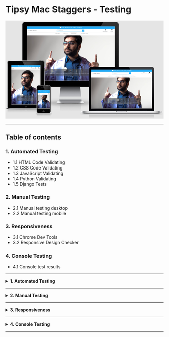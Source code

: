 # **Tipsy Mac Staggers - Testing** #

![Image of site on many screens](/media/readme_images/site_responsive_image.png)

<hr>

## **Table of contents** ##

### **1. Automated Testing** ###

* 1.1 HTML Code Validating
* 1.2 CSS Code Validating 
* 1.3 JavaScript Validating
* 1.4 Python Validating
* 1.5 Django Tests

### **2. Manual Testing** ###

* 2.1 Manual testing desktop
* 2.2 Manual testing mobile

### **3. Responsiveness** ###

* 3.1 Chrome Dev Tools
* 3.2 Responsive Design Checker

### **4. Console Testing** ###

* 4.1 Console test results

<hr>

<details>
<summary><strong>
1. Automated Testing
</strong></summary>
<br>

#### **1.1 HTML Code Validating** ####

* All of the HTML files were tested on the [W3C HTML Markup Validation website](https://validator.w3.org/)<br>
* The results from the test were as follows:<br>

**On all pages warning** 
* On all pages on th site the HTML checker highlights a warning saying an error saying there is a duplicate of the id "user-options" however this is incorrect and can be ignored. This item is showing in the My Account dropdown in the base.html file and also the mobile-top-header.html file. These are the same items however one of them is for the desktop and one is for the mobile. They both have the exact same functionality and are the same item. There is no effect on the functionality of the site and i have noted this here in the readme to note i am aware of it.<br>

**1. Homepage (home/templates/home/index.html)**
* Apart from the warning message at the top of this section all the HTML passes with no errors.

**2. Products logged in and none logged in user(products/templates/products/products.html)**
* Apart from the warning message at the top of this section all the HTML passes with no errors. 

**3. Product details logged in and none logged in user (products/templates/products/product_details.html)**
* The warning message at the top of this section is on this page. There is also 1 other error displaying (Screenshot below) however this is incorrect.

![Image of product details page error](/media/readme_images/product_details_error_p.png)
![Image of product details page error](/media/readme_images/product_details_error_p_code.png)

* When i check my code i can see there is an opening <p> tag on line 160. This error from the HTML checker has been noted here to say i am aware of it but there is a matching <p> opening tag to the </p>

**4. About us (about_us/templates/about_us/about_us.html)**
* Apart from the warning message at the top of this section all the HTML passes with no errors. 

**5. Covid Info details logged in and none logged in user (covid_numbers/templates/covid_numbers/covid_numbers.html)**
* Apart from the warning message at the top of this section all the HTML passes with no errors. 

**6. Contact us none logged in user (contact_us/templates/contact_us/contact_us.html)**
* Apart from the warning message at the top of this section all the HTML passes with no errors. 

**7. Contact us logged in user (contact_us/templates/contact_us/contact_us.html)**
* The warning message at the top of this section is on this page. 
* At the top of the registered users priority messaging service there is an input box that is disabled. This input field is so when a registered user sends a priority message to the site the admin can tell who the message came from, the same way an email display's who an email is from. 

![Image of contact us page input error](/media/readme_images/disabled_input_field.png)

![Image of placeholder input error](/media/readme_images/placeholder_error.png)

* The HTML checker is saying there is an error as a placeholder can only be used on certain fields. I checked with tutor support when developing this feature and they said the current way this is set is fine. This highlighted error in no way effects the functionality of the site and tutor support helped me to get this feature working. I have highlighted it here in the testing to say i am aware of it. 

**8. Signup (templates/allauth/account/signup.html)**
* Apart from the warning message at the top of this section all the HTML passes with no errors. 

**9. Login (templates/allauth/account/login.html)**
* Apart from the warning message at the top of this section all the HTML passes with no errors. 

**10. Cart (cart/templates/cart/cart.html)**
* Apart from the warning message at the top of this section all the HTML passes with no errors. 

**11. Checkout (checkout/templates/checkout/checkout.html)**
* Apart from the warning message at the top of this section all the HTML passes with no errors. 

**12. Checkout Success (checkout/templates/checkout/checkout_success.html)**
* Apart from the warning message at the top of this section all the HTML passes with no errors. 

**12. User Profile (profiles/templates/profiles/profiles.html)**
* Apart from the warning message at the top of this section all the HTML passes with no errors. 

**13. Password Reset (templates/aullauth/account/password_reset.html)**
* Apart from the warning message at the top of this section all the HTML passes with no errors. 

<hr>

#### **1.2 CSS Code Validating** ####
* The main CSS files were tested on the [W3C CSS  Validation website](https://jigsaw.w3.org/css-validator/)<br>
* The results came back as no errors of any kind showing

![Image of css results](/media/readme_images/css_test_results.png)

<hr>

#### **1.3 JavaScript Code Validating** ####
* The testing for the script.js file was carried out on [JShint.com](https://jshint.com/) The results from the test were as follows:<br>

**1. cart/templates/cart/cart.html**
* Results: The JavaScript at the bottom of this file is passing in JShint with no errors. 

**2. stripe_elements.js file**
* Results: JShint is saying that the code on line 3 `var stripe = Stripe(stripePublicKey);` Stripe (with the capital letter) is undefined. This code however is taken from the Stripe official docs so i have noted this here but the code is correct according to the stripe docs. 

**3. products/templates/products/includes/quantity_input_script.html**
* Results: The JavaScript in this file is passing in JShint with no errors.

**4. templates/base.html**
* Results: The JavaScript in this file is passing in JShint with no errors.

<hr>

#### **1.4 Python Code Validating** ####

* The testing for the python files were carried out on [pep 8 online](http://pep8online.com/) The results from the test were as follows:<br>

* <strong>Results:</strong> All of the python code has passed the pep8 checks. There are however 3 lines of code in the project that were highlighted as exceeding the recommended character length of 79 characters. They are:

<strong>1. Checkout > models.py > line 69</strong><br>

`self.delivery_cost = self.order_total * settings.STANDARD_DELIVERY_PERCENTAGE / 100`

I have tried to place a pair of parentheses after the = and split this line into 2 lines as you can line break after the parentheses<br>

`self.delivery_cost = (`<br>
&nbsp; &nbsp; &nbsp;`self.order_total * settings.STANDARD_DELIVERY_PERCENTAGE / 100)`

However that still leaves the line as 80 characters once you allow for the correct indentation therefore i have left it as one single line. It is something i am aware of but leaving this line as one line doesn't effect the functionality of the site so i have noted here int he readme i am aware of it but have left it as it is on one line.<br>
<hr>

<strong>2. Products > views.py > line 58</strong><br>

`queries = Q(name__icontains=query) | Q(description__icontains=query)`

This line of code comes in at greater than 79 characters, i have adjusted the code using a \ to go to a new line, example below:

`queries = Q(name__icontains=query) | \`<br>
&nbsp; &nbsp; &nbsp;`Q(description__icontains=query)`

This has resolved the line length issue and I have tested the site after this adjustment and the search functionality has not changed and is working as intended. 

<hr>

<strong>3. Products > widgets.py > line 9</strong><br>

`template_name = 'products/custom_widget_templates/custom_clearable_file_input.html'`

This line of code comes in at greater than 79 characters. As with item 1 on this list i have wrapped the code after the = in parentheses and split it onto 2 lines, example below:

`template_name = (`<br>
&nbsp; &nbsp; &nbsp;`'products/custom_widget_templates/custom_clearable_file_input.html')`

This has resolved the line length issue and I have tested the site after this adjustment and the search functionality has not changed and is working as intended. 

<hr>

#### **1.5 Django Tests** ####

* I have created automated Django tests in each django app in this project. The tests can be found in the tests.py file in each app. You can also run the django tests in the terminal by typing in the terminal `python3 manage.py test`

</details>
<hr>

<details>
<summary><strong>
2. Manual Testing
</strong></summary>
<br>

#### **2.1 Manual testing desktop** ####

All desktop testing was carried out on Chrome, FireFox, Opera and Safari. Results listed below will apply to all browsers unless highlighted as otherwise. 

**1. The Home Page**

* The homepage is rendering correctly on all of the browsers as intended.
* Clicking the In Safe Hands name in the top left brings the user back to the home page
* Clicking the search bar without entering an item to search for brings the user to the all products page and the correct toast displays the message in the top right of the screen. 
* The dropdown menus are all expanding when clicked and showing the correct sub menu options
* I have clicked on every option in the 4x dropdown menus and all the links bring the user to the correctly specified page
* The reviews carousel on the bottom of the page is rendering and cycling through the reviews as is intended. 

**2. The My Account, Profile & Cart**

* When a user clicks on the My Account icon and clicks on the sign up option the correct sign up page is rendering
* I have clicked on sign up and followed the steps to create a new registered user on each browser. All of the accounts were able to be set up correctly as expected on all browsers.  
* When a user clicks on the My Account icon and clicks on the Log in option the correct Log in page rendering
* If a user enterers the incorrect username and/or password the page will reload with a warning message saying <strong>"The username and/or password you specified are not correct"</strong>
* If a user tries to enter just the username or just the password the the login form validation will notify them that all fields are required and they must complete all fields. 
* If a user tries to create an account with an email address that is already in use they will see an error message displayed saying that email address is already associated with another account. 
* Users can click on the forgot my password link and enter their email address to be sent the password reset link. In testing the email with the password reset link and username is sent as expected. This works on all browsers.
* I have been able to log in with the created username and password on all browsers and have been able to log out on every browser. The correct toast confirming login and logout in the top right is also generated.
* After logging in i am able to see the users profile page and order history as expected on all browsers. 

Note!
* On safari the dropdown menu for Country is displaying slightly different than on the other browsers. I have checked the functionality and it is working as normal. The difference is purely aesthetic so i am noting here that i am aware of it

![Image of country dropdown safari](media/readme_images/country_dropdown_safari.png)

* When i click on a past order number on the profile page the order details open and are all displaying correctly. 
* If i click on the cart button when the cart is empty then the correct message saying the shopping cart is empty and the link to go to the store is displaying correctly. 
* If i try and bypass this by typing checkout in the url i correctly get redirected to he products page with the warning toast saying there is nothing in your cart. 

**3. The Products Page**

* The products page is displaying all of the products for sale in the store correctly. As the user adjusts the screen size the layout is adjusting on each browser as expected.  

**4. The Product Details Page**

* All of the product details are displaying correctly as intended on all browsers. 
* When the user clicks the Read Product Reviews the collapsible expands correctly and shows the reviews on each browser. 
* If a user tries to set the quantity to 0 and add it to the cart they will see the validation error informing them the minimum number allowed is 1.
* Users can add items to the cart as expected by selecting the quantity and pressing the add to cart button. 

**5. The Cart Page**

* A user who tries to access the cart with nothing in it will get the message there is nothing in your cart and be given the option to click and be redirected back to the store
* Once the user has an item in the cart they can adjust the quantity and update the cart. The cart on all browsers reflects the update correctly
* If a user presses the remove button the item is removed from the cart
* If the user clicks on the secure checkout button the user will be brought to the checkout page 

**6. The Checkout Page**

* The checkout page is rendering correctly and the logged in users delivery address is automatically populating on all browsers.<br>

Note!

* Again on safari the dropdown menu for Country is displaying slightly different than on the other browsers. I have checked the functionality and it is working as normal. The difference is purely aesthetic so i am noting here that i am aware of it

![Image of country dropdown safari](media/readme_images/country_dropdown_safari_2.png)

* I have placed an order on each browser and the order has gone through successfully using the Stripe test card details. 

**7. The Order Confirmation Page**

* After placing an order the order confirmation page is generated and rendered correctly with all of the order details displayed as they should. 

**8. About Us Page**

* The about us page is rendering as expected on all browsers with no issues or errors. It adjusts it structure as the page size is adjusted on smaller devices. 

**9. Covid Data Page**
* When a none logged in user comes to this page they will see the message informing them the data is only available to registered users. 
* Once logged in the covid data that was behind a registered users wall is now rendering correctly on each browser. I have used this feature to drill down into the various types of information available and it is all working as intended. 

**10. Contact Us Page**
* When a none logged in user goes to the contact us page the page is displaying as it should for a none logged in user. The message about the priority message service being only available to logged in users is displaying correctly. 
* When a logged in user goes to the contact us page the contact us form is rendering as expected on all browsers. 

Error Detected!
* When a logged in user goes to the contact us page on Firefox, the username field that automatically generates the username has a grey background, this is only happening on Firefox and not on the other browsers (Screenshot below:)   

![Image of contact us form greyed out](media/readme_images/firefox_contact_us_field.png)

I have resolved this with the following css:<br><br>
`.user-input-display {`<br>
  `background: transparent;`<br>
`}`

* The user input field now has a white background like the rest of the browsers. 

* I have tested sending a message via the priority email messaging service on the contact us page and the message successfully goes through and is appearing in the Django admin panel as expected. 

<hr>

#### **2.1 Manual testing mobile** ####
<br>

To reduce repetition of the desktop results, for the mobile testing i have just highlighted the different functionalities that mobile users may experience while using the site on a mobile device. I have carried out all of the exact same manual tests on mobile devices as i did on the desktop however unless highlighted below, readers of this document can know i experienced the exact same outcomes on mobile devices as i did on desktop.  

Mobile testing was carried out on the following devices:<br>
1. iPhone 6/7/8 (Via Chrome Dev Tools)
2. iPad (Via Chrome Dev Tools)
3. Huawei P20 lite
4. Huawei P smart
5. Chuwi h9 pro tablet 

All mobile testing was carried out on Chrome, FireFox, Opera and Brave browsers.

Error Found - Several Pages:
* On some of the pages on the site (Login, Sign up, Products, About us page image) the content of that page was sitting right at the very bottom of the screen on tablet devices when the tablet was held horizontally. Items such as buttons, text and images were touching the very bottom of the tablet screen which doesn't give a good user experience and it made the pages look poor.  

Solution:
On pages where i have encountered this issue i have added a `<br>` element at the very bottom of the code on each of the pages. Now when i reload the page there is an extra row of whitespace at he bottom which has rectified the issue. 

**1. The Home Page**

* Apart from the issue highlighted above all tests on mobile devices returned the same results as the desktop results listed above. The page is functioning normally and as intended on mobile devices. 

**2. The My Account, Profile & Cart**

* Apart from the issue highlighted above all tests on mobile devices returned the same results as the desktop results listed above. The page is functioning normally and as intended on mobile devices. 

**3. The Products Page**

* Apart from the issue highlighted above all tests on mobile devices returned the same results as the desktop results listed above. The page is functioning normally and as intended on mobile devices. 

**4. The Product Details Page**

* The page is functioning normally and as intended on mobile devices. 

**5. The Cart Page**

* The page is functioning normally and as intended on mobile devices. 

**6. The Checkout Page**

* The page is functioning normally and as intended on mobile devices. 
* One thing to note is on Google Chrome when the user clicks on the credit card details input field to enter their card number, the browser will automatically zoom into that field to help make entering the card details easier. When the user presses the button to complete the purchase they wont see the payment processing spinner. The processing spinner is still there and is still being generated correctly, whats happening is if the user doesn't zoom back out after entering their credit card details when they press the button to complete the transaction the screen will stay zoomed in on the bottom corner. 

**7. The Order Confirmation Page**

* The page is functioning normally and as intended on mobile devices. 

**8. About Us Page**

* Apart from the issue highlighted above all tests on mobile devices returned the same results as the desktop results listed above. The page is functioning normally and as intended on mobile devices. 

**9. Covid Numbers Page**

* The page is functioning normally and as intended on mobile devices. 

**10. Contact Us Page**

* The page is functioning normally and as intended on mobile devices. 

</details>
<hr>

<details>
<summary><strong>
3. Responsiveness
</strong></summary>
<br>

**3.1 Chrome Dev Tools**
* I have checked the site on google dev tools for responsiveness on screen sizes ranging from a maximum size of 1870px X 767px down to a minimum of 320px X 480px. The site is functioning as intended. 

**3.2 Responsive Design Checker**
I have also checked the site on the website [Responsive Design Checker](https://responsivedesignchecker.com/) on all of the pages that are available and the site is functioning as intended. 

**NOTE** 
* The cart on my site isn't as mobile friendly as i would like it to be. Users on smaller screens will have to side scroll which isn't ideal, but the functionality is there. I will address the layout of this page at a later date. Check section 8 of the readme.md features to develop.

</details>
<hr>

<details>
<summary><strong>
4. Console Testing
</details>
<hr>